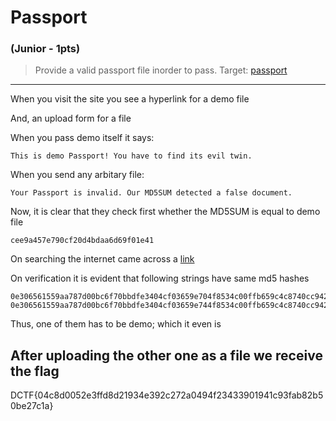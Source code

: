 # Passport
### (Junior - 1pts)
  
> Provide a valid passport file inorder to pass.
> Target: [passport](http://passport.dctfq18.def.camp/)
------
When you visit the site you see a hyperlink for a demo file

And, an upload form for a file

When you pass demo itself it says:
```
This is demo Passport! You have to find its evil twin.
```
When you send any arbitary file:
```
Your Passport is invalid. Our MD5SUM detected a false document.
```
Now, it is clear that they check first whether the MD5SUM is equal to demo file
```
cee9a457e790cf20d4bdaa6d69f01e41
```
On searching the internet came across a [link](https://crypto.stackexchange.com/a/15889)

On verification it is evident that following strings have same md5 hashes
```
0e306561559aa787d00bc6f70bbdfe3404cf03659e704f8534c00ffb659c4c8740cc942feb2da115a3f4155cbb8607497386656d7d1f34a42059d78f5a8dd1ef
0e306561559aa787d00bc6f70bbdfe3404cf03659e744f8534c00ffb659c4c8740cc942feb2da115a3f415dcbb8607497386656d7d1f34a42059d78f5a8dd1ef
```
Thus, one of them has to be demo; which it even is

After uploading the other one as a file we receive the flag
------
DCTF{04c8d0052e3ffd8d21934e392c272a0494f23433901941c93fab82b50be27c1a}
